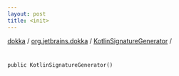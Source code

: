 ```yaml
---
layout: post
title: <init>
---
```

[dokka](../../index.md) / [org.jetbrains.dokka](../index.md) / [KotlinSignatureGenerator](index.md) / [<init>](_init_.md)

# <init>

```
public KotlinSignatureGenerator()
```
